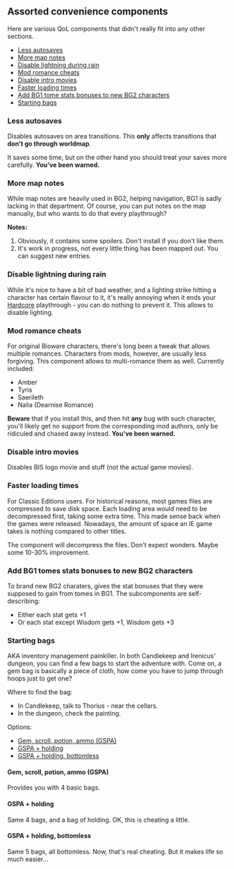 ## Assorted convenience components

Here are various QoL components that didn't really fit into any other sections.

- [Less autosaves](#less-autosaves)
- [More map notes](#more-map-notes)
- [Disable lightning during rain](#disable-lightning-during-rain)
- [Mod romance cheats](#mod-romance-cheats)
- [Disable intro movies](#disable-intro-movies)
- [Faster loading times](#faster-loading-times)
- [Add BG1 tome stats bonuses to new BG2 characters](#add-bg1-tome-stats-bonuses-to-new-bg2-characters)
- [Starting bags](#starting-bags)

### Less autosaves
Disables autosaves on area transitions. This **only** affects transitions that **don't go through worldmap**.

It saves some time, but on the other hand you should treat your saves more carefully. **You've been warned.**

### More map notes
While map notes are heavily used in BG2, helping navigation, BG1 is sadly lacking in that department. Of course, you can put notes on the map manually, but who wants to do that every playthrough?

**Notes:**
1. Obviously, it contains some spoilers. Don't install if you don't like them.
1. It's work in progress, not every little thing has been mapped out. You can suggest new entries.

### Disable lightning during rain
While it's nice to have a bit of bad weather, and a lighting strike hitting a character has certain flavour to it, it's really annoying when it ends your [Hardcore](https://pihwiki.bgforge.net/) playthrough - you can do nothing to prevent it. This allows to disable lighting.

### Mod romance cheats
For original Bioware characters, there's long been a tweak that allows multiple romances. Characters from mods, however, are usually less forgiving. This component allows to multi-romance them as well. Currently included:
- Amber
- Tyris
- Saerileth
- Nalia (Dearnise Romance)

**Beware** that if you install this, and then hit **any** bug with such character, you'll likely get no support from the corresponding mod authors, only be ridiculed and chased away instead. **You've been warned.**

### Disable intro movies
Disables BIS logo movie and stuff (not the actual game movies).

### Faster loading times
For Classic Editions users. For historical reasons, most games files are compressed to save disk space. Each loading area would need to be decompressed first, taking some extra time. This made sense back when the games were released. Nowadays, the amount of space an IE game takes is nothing compared to other titles.

The component will decompress the files. Don't expect wonders. Maybe some 10-30% improvement.

### Add BG1 tomes stats bonuses to new BG2 characters
To brand new BG2 charaters, gives the stat bonuses that they were supposed to gain from tomes in BG1. The subcomponents are self-describing:
- Either each stat gets +1
- Or each stat except Wisdom gets +1, Wisdom gets +3

### Starting bags
AKA inventory management painkiller. In both Candlekeep and Irenicus' dungeon, you can find a few bags to start the adventure with. Come on, a gem bag is basically a piece of cloth, how come you have to jump through hoops just to get one?

Where to find the bag:
- In Candlekeep, talk to Thorius - near the cellars.
- In the dungeon, check the painting.

Options:
- [Gem, scroll, potion, ammo (GSPA)](#gem-scroll-potion-ammo-gspa)
- [GSPA + holding](#gspa--holding)
- [GSPA + holding, bottomless](#gspa--holding-bottomless)

#### Gem, scroll, potion, ammo (GSPA)
Provides you with 4 basic bags.

#### GSPA + holding
Same 4 bags, and a bag of holding. OK, this is cheating a little.

#### GSPA + holding, bottomless
Same 5 bags, all bottomless. Now, that's real cheating. But it makes life so much easier...
